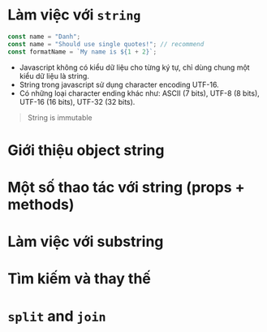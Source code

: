 # Làm việc với `string`

```js
const name = "Danh";
const name = "Should use single quotes!"; // recommend
const formatName = `My name is ${1 + 2}`;
```

- Javascript không có kiểu dữ liệu cho từng ký tự, chỉ dùng chung một kiểu dữ liệu là string.
- String trong javascript sử dụng character encoding UTF-16.
- Có những loại character ending khác như: ASCII (7 bits), UTF-8 (8 bits), UTF-16 (16 bits), UTF-32 (32 bits).

> String is immutable

# Giới thiệu object string

# Một số thao tác với string (props + methods)

# Làm việc với substring

# Tìm kiếm và thay thế

# `split` and `join`
